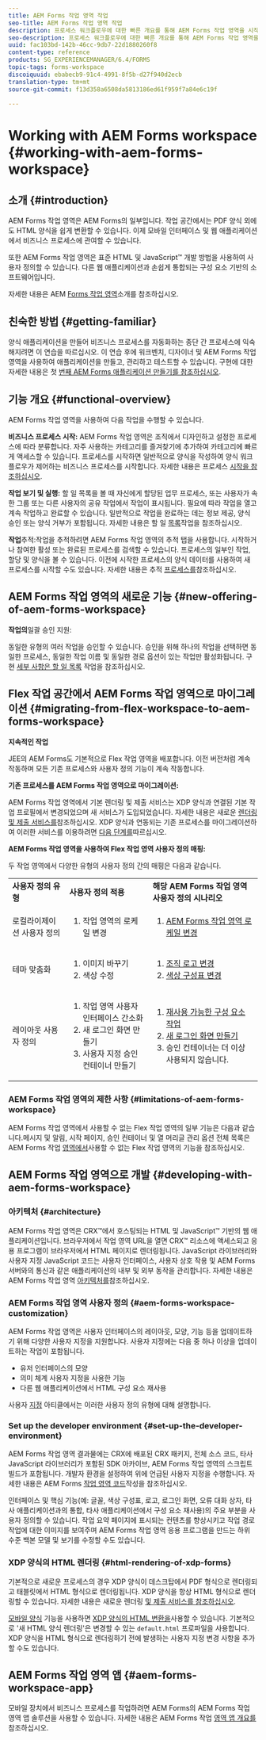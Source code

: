 ```yaml
---
title: AEM Forms 작업 영역 작업
seo-title: AEM Forms 작업 영역 작업
description: 프로세스 워크플로우에 대한 빠른 개요를 통해 AEM Forms 작업 영역을 시작합니다.
seo-description: 프로세스 워크플로우에 대한 빠른 개요를 통해 AEM Forms 작업 영역을 시작합니다.
uuid: fac103bd-142b-46cc-9db7-22d1880260f8
content-type: reference
products: SG_EXPERIENCEMANAGER/6.4/FORMS
topic-tags: forms-workspace
discoiquuid: ebabecb9-91c4-4991-8f5b-d27f940d2ecb
translation-type: tm+mt
source-git-commit: f13d358a6508da5813186ed61f959f7a84e6c19f

---
```



# Working with AEM Forms workspace {#working-with-aem-forms-workspace}

## 소개 {#introduction}

AEM Forms 작업 영역은 AEM Forms의 일부입니다. 작업 공간에서는 PDF 양식 외에도 HTML 양식을 쉽게 변환할 수 있습니다. 이제 모바일 인터페이스 및 웹 애플리케이션에서 비즈니스 프로세스에 관여할 수 있습니다.

또한 AEM Forms 작업 영역은 표준 HTML 및 JavaScript™ 개발 방법을 사용하여 사용자 정의할 수 있습니다. 다른 웹 애플리케이션과 손쉽게 통합되는 구성 요소 기반의 소프트웨어입니다.

자세한 내용은 AEM [Forms 작업 영역](/help/forms/using/introduction-html-workspace.md)소개를 참조하십시오.

## 친숙한 방법 {#getting-familiar}

양식 애플리케이션을 만들어 비즈니스 프로세스를 자동화하는 종단 간 프로세스에 익숙해지려면 이 연습을 따르십시오. 이 연습 후에 워크벤치, 디자이너 및 AEM Forms 작업 영역을 사용하여 애플리케이션을 만들고, 관리하고 테스트할 수 있습니다. 구현에 대한 자세한 내용은 첫 [번째 AEM Forms 애플리케이션 만들기를 참조하십시오](https://help.adobe.com/en_US/livecycle/11.0/CreateFirstApp/index.html).

## 기능 개요 {#functional-overview}

AEM Forms 작업 영역을 사용하여 다음 작업을 수행할 수 있습니다.

**비즈니스 프로세스 시작:** AEM Forms 작업 영역은 조직에서 디자인하고 설정한 프로세스에 따라 분류합니다. 자주 사용하는 카테고리를 즐겨찾기에 추가하여 카테고리에 빠르게 액세스할 수 있습니다. 프로세스를 시작하면 일반적으로 양식을 작성하여 양식 워크플로우가 제어하는 비즈니스 프로세스를 시작합니다. 자세한 내용은 프로세스 [시작을 참조하십시오](/help/forms/using/starting-processes.md).

**작업 보기 및 실행:** 할 일 목록을 볼 때 자신에게 할당된 업무 프로세스, 또는 사용자가 속한 그룹 또는 다른 사용자의 공유 작업에서 작업이 표시됩니다. 필요에 따라 작업을 열고 계속 작업하고 완료할 수 있습니다. 일반적으로 작업을 완료하는 데는 정보 제공, 양식 승인 또는 양식 거부가 포함됩니다. 자세한 내용은 할 일 [목록](/help/forms/using/todo-lists.md)작업을 참조하십시오.

**작업**&#x200B;추적:작업을 추적하려면 AEM Forms 작업 영역의 추적 탭을 사용합니다. 시작하거나 참여한 활성 또는 완료된 프로세스를 검색할 수 있습니다. 프로세스의 일부인 작업, 할당 및 양식을 볼 수 있습니다. 이전에 시작한 프로세스의 양식 데이터를 사용하여 새 프로세스를 시작할 수도 있습니다. 자세한 내용은 추적 [프로세스를](/help/forms/using/tracking-processes.md)참조하십시오.

## AEM Forms 작업 영역의 새로운 기능 {#new-offering-of-aem-forms-workspace}

**작업의**&#x200B;일괄 승인 지원:

동일한 유형의 여러 작업을 승인할 수 있습니다. 승인을 위해 하나의 작업을 선택하면 동일한 프로세스, 동일한 작업 이름 및 동일한 경로 옵션이 있는 작업만 활성화됩니다. 구현 [세부 사항은 할 일 목록](/help/forms/using/todo-lists.md) 작업을 참조하십시오.

## Flex 작업 공간에서 AEM Forms 작업 영역으로 마이그레이션 {#migrating-from-flex-workspace-to-aem-forms-workspace}

**지속적인 작업**

JEE의 AEM Forms도 기본적으로 Flex 작업 영역을 배포합니다. 이전 버전처럼 계속 작동하며 모든 기존 프로세스와 사용자 정의 기능이 계속 작동합니다.

**기존 프로세스를 AEM Forms 작업 영역으로 마이그레이션:**

AEM Forms 작업 영역에서 기본 렌더링 및 제출 서비스는 XDP 양식과 연결된 기본 작업 프로필에서 변경되었으며 새 서비스가 도입되었습니다. 자세한 내용은 새로운 [렌더링 및 제출 서비스를](/help/forms/using/new-render-submit-service.md)참조하십시오. XDP 양식과 연동되는 기존 프로세스를 마이그레이션하여 이러한 서비스를 이용하려면 [다음 단계를](/help/forms/using/new-render-submit-service.md#main-pars-faq)따르십시오.

**AEM Forms 작업 영역을 사용하여 Flex 작업 영역 사용자 정의 매핑:**

두 작업 영역에서 다양한 유형의 사용자 정의 간의 매핑은 다음과 같습니다.

<table> 
 <tbody>
  <tr>
   <td><strong>사용자 정의 유형 </strong></td> 
   <td><strong>사용자 정의 적용 </strong></td> 
   <td><strong>해당 AEM Forms 작업 영역 사용자 정의 시나리오</strong></td> 
  </tr>
  <tr>
   <td>로컬라이제이션 사용자 정의</td> 
   <td>
    <ol> 
     <li>작업 영역의 로케일 변경</li> 
    </ol> </td> 
   <td>
    <ol> 
     <li><a href="/help/forms/using/changing-locale-user-interface.md">AEM Forms 작업 영역 로케일 변경</a></li> 
    </ol> </td> 
  </tr>
  <tr>
   <td>테마 맞춤화</td> 
   <td>
    <ol> 
     <li>이미지 바꾸기</li> 
     <li>색상 수정</li> 
    </ol> </td> 
   <td>
    <ol> 
     <li><a href="/help/forms/using/changing-organization-logo-branding.md">조직 로고 변경</a> </li> 
     <li><a href="/help/forms/using/changing-color-scheme-interface.md">색상 구성표 변경</a></li> 
    </ol> </td> 
  </tr>
  <tr>
   <td>레이아웃 사용자 정의</td> 
   <td>
    <ol> 
     <li>작업 영역 사용자 인터페이스 간소화<br /> </li> 
     <li>새 로그인 화면 만들기</li> 
     <li>사용자 지정 승인 컨테이너 만들기</li> 
    </ol> </td> 
   <td>
    <ol> 
     <li><a href="/help/forms/using/description-reusable-components.md">재사용 가능한 구성 요소 작업</a></li> 
     <li><a href="/help/forms/using/creating-new-login-screen.md">새 로그인 화면 만들기</a></li> 
     <li>승인 컨테이너는 더 이상 사용되지 않습니다.</li> 
    </ol> </td> 
  </tr>
 </tbody>
</table>

### AEM Forms 작업 영역의 제한 사항 {#limitations-of-aem-forms-workspace}

AEM Forms 작업 영역에서 사용할 수 없는 Flex 작업 영역의 일부 기능은 다음과 같습니다.메시지 및 알림, 시작 페이지, 승인 컨테이너 및 열 머리글 관리 옵션 전체 목록은 AEM Forms 작업 [영역에서](/help/forms/using/features-flex-workspace-available-html.md)사용할 수 없는 Flex 작업 영역의 기능을 참조하십시오.

## AEM Forms 작업 영역으로 개발 {#developing-with-aem-forms-workspace}

### 아키텍처 {#architecture}

AEM Forms 작업 영역은 CRX™에서 호스팅되는 HTML 및 JavaScript™ 기반의 웹 애플리케이션입니다. 브라우저에서 작업 영역 URL을 열면 CRX™ 리소스에 액세스되고 응용 프로그램이 브라우저에서 HTML 페이지로 렌더링됩니다. JavaScript 라이브러리와 사용자 지정 JavaScript 코드는 사용자 인터페이스, 사용자 상호 작용 및 AEM Forms 서버와의 통신과 같은 애플리케이션의 내부 및 외부 동작을 관리합니다. 자세한 내용은 AEM Forms 작업 영역 [아키텍처를](/help/forms/using/html-workspace-architecture.md)참조하십시오.

### AEM Forms 작업 영역 사용자 정의 {#aem-forms-workspace-customization}

AEM Forms 작업 영역은 사용자 인터페이스의 레이아웃, 모양, 기능 등을 업데이트하기 위해 다양한 사용자 지정을 지원합니다. 사용자 지정에는 다음 중 하나 이상을 업데이트하는 작업이 포함됩니다.

* 유저 인터페이스의 모양
* 의미 체계 사용자 지정을 사용한 기능
* 다른 웹 애플리케이션에서 HTML 구성 요소 재사용

사용자 [지정](/help/forms/using/introduction-customizing-html-workspace.md#main-pars-heading-0) 아티클에서는 이러한 사용자 정의 유형에 대해 설명합니다.

### Set up the developer environment {#set-up-the-developer-environment}

AEM Forms 작업 영역 결과물에는 CRX에 배포된 CRX 패키지, 전체 소스 코드, 타사 JavaScript 라이브러리가 포함된 SDK 아카이브, AEM Forms 작업 영역의 스크립트 빌드가 포함됩니다. 개발자 환경을 설정하여 위에 언급된 사용자 지정을 수행합니다. 자세한 내용은 AEM Forms [작업 영역 코드](/help/forms/using/introduction-customizing-html-workspace.md#main-pars-heading-3)작성을 참조하십시오.

인터페이스 및 핵심 기능(예: 글꼴, 색상 구성표, 로고, 로그인 화면, 오류 대화 상자, 타사 애플리케이션과의 통합, 타사 애플리케이션에서 구성 요소 재사용)의 주요 부분을 사용자 정의할 수 있습니다. 작업 요약 페이지에 표시되는 컨텐츠를 향상시키고 작업 경로 작업에 대한 이미지를 보여주며 AEM Forms 작업 영역 응용 프로그램을 만드는 하위 수준 백본 모델 및 보기를 수정할 수도 있습니다.

### XDP 양식의 HTML 렌더링 {#html-rendering-of-xdp-forms}

기본적으로 새로운 프로세스의 경우 XDP 양식이 데스크탑에서 PDF 형식으로 렌더링되고 태블릿에서 HTML 형식으로 렌더링됩니다. XDP 양식을 항상 HTML 형식으로 렌더링할 수 있습니다. 자세한 내용은 새로운 렌더링 [및 제출 서비스를 참조하십시오](/help/forms/using/new-render-submit-service.md).

[모바일 양식](https://helpx.adobe.com/livecycle/help/mobile-forms/introduction.html) 기능을 사용하면 [XDP 양식의 HTML 변환을](https://helpx.adobe.com/livecycle/help/mobile-forms/creating-profile.html)사용할 수 있습니다. 기본적으로 &#39;새 HTML 양식 렌더링&#39;은 변경할 수 있는 `default.html` 프로파일을 사용합니다. XDP 양식을 HTML 형식으로 렌더링하기 전에 발생하는 사용자 지정 변경 사항을 추가할 수도 있습니다.

## AEM Forms 작업 영역 앱 {#aem-forms-workspace-app}

모바일 장치에서 비즈니스 프로세스를 작업하려면 AEM Forms의 AEM Forms 작업 영역 앱 솔루션을 사용할 수 있습니다. 자세한 내용은 AEM Forms 작업 [영역 앱 개요를](https://helpx.adobe.com/livecycle/help/mobile-workspace/mobile-workspace-overview.html)참조하십시오.
